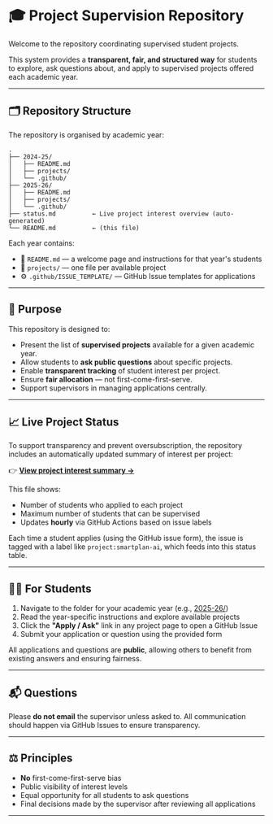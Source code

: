 # 🎓 Project Supervision Repository

Welcome to the repository coordinating supervised student projects.

This system provides a **transparent, fair, and structured way** for students to explore, ask questions about, and apply to supervised projects offered each academic year.

---

## 🗂️ Repository Structure

The repository is organised by academic year:

```
.
├── 2024-25/
│   ├── README.md
│   ├── projects/
│   └── .github/
├── 2025-26/
│   ├── README.md
│   ├── projects/
│   └── .github/
├── status.md          ← Live project interest overview (auto-generated)
└── README.md          ← (this file)
```

Each year contains:
- 📄 `README.md` — a welcome page and instructions for that year's students
- 📁 `projects/` — one file per available project
- ⚙️ `.github/ISSUE_TEMPLATE/` — GitHub Issue templates for applications

---

## 🎯 Purpose

This repository is designed to:

- Present the list of **supervised projects** available for a given academic year.
- Allow students to **ask public questions** about specific projects.
- Enable **transparent tracking** of student interest per project.
- Ensure **fair allocation** — not first-come-first-serve.
- Support supervisors in managing applications centrally.

---

## 📈 Live Project Status

To support transparency and prevent oversubscription, the repository includes an automatically updated summary of interest per project:

👉 **[View project interest summary →](./status.md)**

This file shows:
- Number of students who applied to each project
- Maximum number of students that can be supervised
- Updates **hourly** via GitHub Actions based on issue labels

Each time a student applies (using the GitHub issue form), the issue is tagged with a label like `project:smartplan-ai`, which feeds into this status table.

---

## 🧑‍🎓 For Students

1. Navigate to the folder for your academic year (e.g., [2025-26/](./2025-26/))
2. Read the year-specific instructions and explore available projects
3. Click the **"Apply / Ask"** link in any project page to open a GitHub Issue
4. Submit your application or question using the provided form

All applications and questions are **public**, allowing others to benefit from existing answers and ensuring fairness.

---

## 📬 Questions

Please **do not email** the supervisor unless asked to. All communication should happen via GitHub Issues to ensure transparency.

---

## ⚖️ Principles

- **No** first-come-first-serve bias
- Public visibility of interest levels
- Equal opportunity for all students to ask questions
- Final decisions made by the supervisor after reviewing all applications

---
